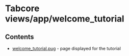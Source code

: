 # Tabcore views/app/welcome_tutorial

## Contents

- [welcome_tutorial.pug](https://github.com/ccapdev1920T2/s11g5/blob/master/views/app/welcome_tutorial/welcome_tutorial.pug) - page displayed for the tutorial
